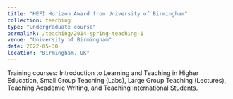 ```yaml
---
title: "HEFI Horizon Award from University of Birmingham"
collection: teaching
type: "Undergraduate course"
permalink: /teaching/2014-spring-teaching-1
venue: "University of Birmingham"
date: 2022-05-30
location: "Birmingham, UK"
---
```


Training courses: Introduction to Learning and Teaching in Higher Education, Small Group Teaching (Labs), Large Group Teaching (Lectures), Teaching Academic Writing, and Teaching International Students.
